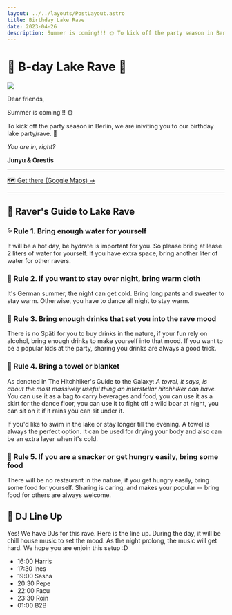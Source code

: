```yaml
---
layout: ../../layouts/PostLayout.astro
title: Birthday Lake Rave
date: 2023-04-26
description: Summer is coming!!! 🌞 To kick off the party season in Berlin, join our birthday lake rave party.  
---
```


# 🪼 B-day Lake Rave 🪩

<img class="filter" src="/images/party.png"  />

Dear friends,

Summer is coming!!! 🌞 

To kick off the party season in Berlin, we are iniviting you to our birthday lake party/rave. 🪩  

*You are in, right?*

**Junyu & Orestis**

---

<a class="button primary" href="https://goo.gl/maps/Q9H3yRsFSmytxtBv6">
  🗺️ Get there (Google Maps) ->
</a>

---

## 🎊 Raver's Guide to Lake Rave

### 💦 Rule 1. Bring enough water for yourself

It will be a hot day, be hydrate is important for you. So please bring at lease 2 liters of water for yourself. If you have extra  space, bring another liter of water for other ravers.

### 🧥 Rule 2. If you want to stay over night, bring warm cloth

It's German summer, the night can get cold. Bring long pants and sweater to stay warm. Otherwise, you have to dance all night to stay warm.

### 🍺 Rule 3. Bring enough drinks that set you into the rave mood

There is no Späti for you to buy drinks in the nature, if your fun rely on alcohol, bring enough drinks to make yourself into that mood. If you want to be a popular kids at the party, sharing you drinks are always a good trick.


### 🧺 Rule 4. Bring a towel or blanket

As denoted in The Hitchhiker's Guide to the Galaxy: *A towel, it says, is about the most massively useful thing an interstellar hitchhiker can have.* You can use it as a bag to carry beverages and food, you can use it as a skirt for the dance floor, you can use it to fight off a wild boar at night, you can sit on it if it rains you can sit under it. 

If you'd like to swim in the lake or stay longer till the evening. A towel is always the perfect option. It can be used for drying your body and also can be an extra layer when it's cold.


### 🍟 Rule 5. If you are a snacker or get hungry easily, bring some food

There will be no restaurant in the nature, if you get hungry easily, bring some food for yourself. Sharing is caring, and makes your popular -- bring food for others are always welcome.

## 🪩 DJ Line Up

Yes! We have DJs for this rave. Here is the line up. 
During the day, it will be chill house music to set the mood. As the night prolong, the music will get hard. We hope you are enjoin this setup :D

- 16:00 Harris
- 17:30 Ines
- 19:00 Sasha
- 20:30 Pepe
- 22:00 Facu
- 23:30 Roin
- 01:00 B2B

